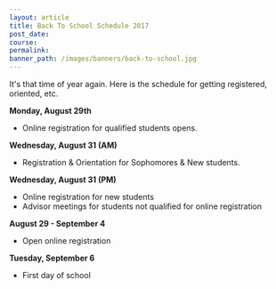 ```yaml
---
layout: article
title: Back To School Schedule 2017
post_date:
course:
permalink:
banner_path: /images/banners/back-to-school.jpg
---
```



It's that time of year again. Here is the schedule for getting registered, oriented, etc.

**Monday, August 29th**

* Online registration for qualified students opens.


**Wednesday, August 31 (AM)**

* Registration & Orientation for Sophomores & New students.


**Wednesday, August 31 (PM)**

* Online registration for new students
* Advisor meetings for students not qualified for online registration


**August 29 - September 4**

* Open online registration


**Tuesday, September 6**

* First day of school